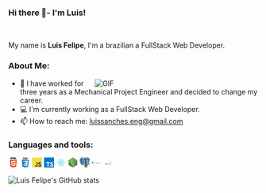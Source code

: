 ### Hi there 👋- I'm Luis!
<br />

My name is <strong>Luis Felipe</strong>, I'm a brazilian a FullStack Web Developer.
<br />
<h3>About Me:</h3>

 <img align="right" alt="GIF" width="330px" src="https://i.pinimg.com/originals/ef/09/36/ef0936558e58d6bebf73fee2ae895fe3.gif" />

- :nut_and_bolt: I have worked for three years as a Mechanical Project Engineer and decided to change my career.
- :computer: I'm currently working as a FullStack Web Developer.
- 📫 How to reach me: luissanches.eng@gmail.com

<h3>Languages and tools:</h3>

<code><img height="20" src="https://raw.githubusercontent.com/github/explore/80688e429a7d4ef2fca1e82350fe8e3517d3494d/topics/html/html.png"></code>
<code><img height="20" src="https://raw.githubusercontent.com/github/explore/80688e429a7d4ef2fca1e82350fe8e3517d3494d/topics/css/css.png"></code>
<code><img height="20" src="https://raw.githubusercontent.com/github/explore/80688e429a7d4ef2fca1e82350fe8e3517d3494d/topics/javascript/javascript.png"></code>
<code><img height="20" src="https://raw.githubusercontent.com/github/explore/80688e429a7d4ef2fca1e82350fe8e3517d3494d/topics/typescript/typescript.png"></code>
<code><img height="20" src="https://raw.githubusercontent.com/github/explore/80688e429a7d4ef2fca1e82350fe8e3517d3494d/topics/react/react.png"></code>
<code><img height="20" src="https://raw.githubusercontent.com/github/explore/80688e429a7d4ef2fca1e82350fe8e3517d3494d/topics/nodejs/nodejs.png"></code>
<code><img height="20" src="https://raw.githubusercontent.com/github/explore/80688e429a7d4ef2fca1e82350fe8e3517d3494d/topics/postgresql/postgresql.png"></code>
<code><img height="20" src="https://raw.githubusercontent.com/github/explore/80688e429a7d4ef2fca1e82350fe8e3517d3494d/topics/mongodb/mongodb.png"></code>
<code><img height="20" src="https://raw.githubusercontent.com/github/explore/80688e429a7d4ef2fca1e82350fe8e3517d3494d/topics/mysql/mysql.png"></code>
 
![Luis Felipe's GitHub stats](https://github-readme-stats.vercel.app/api?username=LuisFSanches&show_icons=true&theme=vue)

<!--
**LuisFSanches/LuisFSanches** is a ✨ _special_ ✨ repository because its `README.md` (this file) appears on your GitHub profile.

Here are some ideas to get you started:


-->

